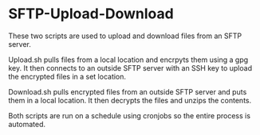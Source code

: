 # SFTP-Upload-Download
These two scripts are used to upload and download files from an SFTP server. 

Upload.sh pulls files from a local location and encrpyts them using a gpg key. It then connects to an outside SFTP server with an SSH key
to upload the encrypted files in a set location.

Download.sh pulls encrypted files from an outside SFTP server and puts them in a local location. It then decrypts the files and unzips the
contents. 

Both scripts are run on a schedule using cronjobs so the entire process is automated. 


